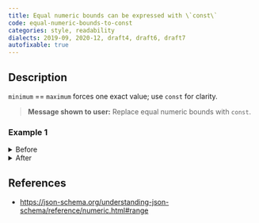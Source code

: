 ```yaml
---
title: Equal numeric bounds can be expressed with \`const\`
code: equal-numeric-bounds-to-const
categories: style, readability
dialects: 2019-09, 2020-12, draft4, draft6, draft7
autofixable: true
---
```


## Description
`minimum` == `maximum` forces one exact value; use `const` for clarity.

> **Message shown to user:**
> Replace equal numeric bounds with `const`.

### Example 1
<details><summary>Before</summary>

```json
{
  "maximum": 5,
  "minimum": 5
}
```
</details>

<details><summary>After</summary>

```json
{
  "const": 5
}
```
</details>

## References
* <https://json-schema.org/understanding-json-schema/reference/numeric.html#range>
